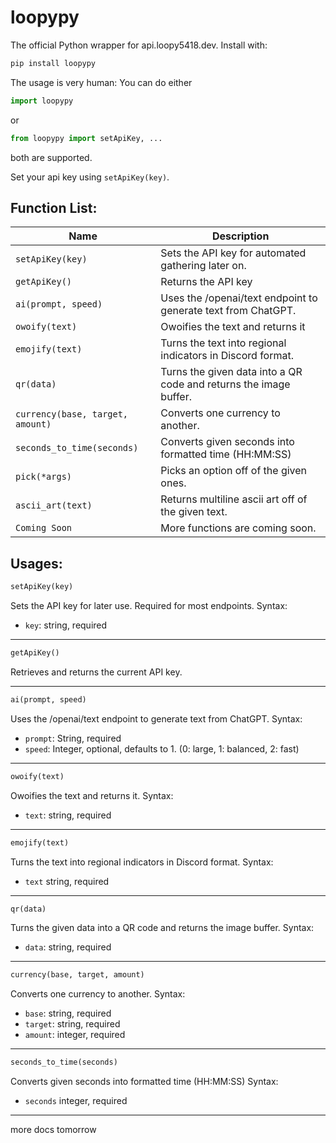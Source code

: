 # loopypy
The official Python wrapper for api.loopy5418.dev.
Install with:
```bash
pip install loopypy
```
The usage is very human:
You can do either
```python
import loopypy
```
or
```python
from loopypy import setApiKey, ...
```
both are supported.

Set your api key using `setApiKey(key)`.

Function List:
---
|Name|Description|
|----|-----------|
|`setApiKey(key)`|Sets the API key for automated gathering later on.|
|`getApiKey()`|Returns the API key|
|`ai(prompt, speed)`|Uses the /openai/text endpoint to generate text from ChatGPT.|
|`owoify(text)`|Owoifies the text and returns it|
|`emojify(text)`|Turns the text into regional indicators in Discord format.|
|`qr(data)`|Turns the given data into a QR code and returns the image buffer.|
|`currency(base, target, amount)`|Converts  one currency to another.|
|`seconds_to_time(seconds)`|Converts given seconds into formatted time (HH\:MM:SS)|
|`pick(*args)`|Picks an option off of the given ones.|
|`ascii_art(text)`|Returns multiline ascii art off of the given text.|
|`Coming Soon`|More functions are coming soon.|

Usages:
---
```python
setApiKey(key)
```
Sets the API key for later use. Required for most endpoints.
Syntax:
- `key`: string, required
---
```python
getApiKey()
```
Retrieves and returns the current API key.

---
```python
ai(prompt, speed)
```
Uses the /openai/text endpoint to generate text from ChatGPT.
Syntax:
- `prompt`: String, required
- `speed`: Integer, optional, defaults to 1. (0: large, 1: balanced, 2: fast)
---
```python
owoify(text)
```
Owoifies the text and returns it.
Syntax:
- `text`: string, required
---
```python
emojify(text)
```
Turns the text into regional indicators in Discord format.
Syntax:
- `text` string, required
---
```python
qr(data)
```
Turns the given data into a QR code and returns the image buffer.
Syntax:
- `data`: string, required
---
```python
currency(base, target, amount)
```
Converts  one currency to another.
Syntax:
- `base`: string, required
- `target`: string, required
- `amount`: integer, required
---
```python
seconds_to_time(seconds)
```
Converts given seconds into formatted time (HH\:MM:SS)
Syntax:
- `seconds` integer, required
---
more docs tomorrow
